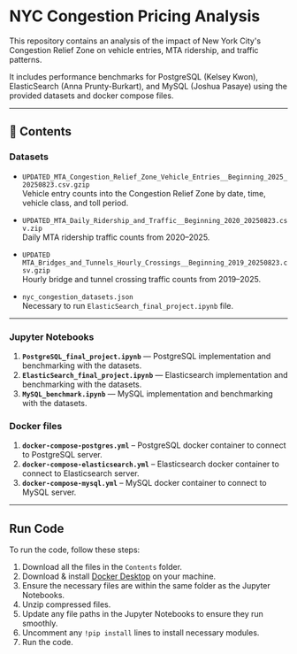 # NYC Congestion Pricing Analysis

This repository contains an analysis of the impact of New York City's Congestion Relief Zone on vehicle entries, MTA ridership, and traffic patterns.  

It includes performance benchmarks for PostgreSQL (Kelsey Kwon), ElasticSearch (Anna Prunty-Burkart), and MySQL (Joshua Pasaye) using the provided datasets and docker compose files.

---

## 📂 Contents

### **Datasets**
- `UPDATED_MTA_Congestion_Relief_Zone_Vehicle_Entries__Beginning_2025_20250823.csv.gzip`  
  Vehicle entry counts into the Congestion Relief Zone by date, time, vehicle class, and toll period.

- `UPDATED_MTA_Daily_Ridership_and_Traffic__Beginning_2020_20250823.csv.zip`  
  Daily MTA ridership traffic counts from 2020–2025.

- `UPDATED MTA_Bridges_and_Tunnels_Hourly_Crossings__Beginning_2019_20250823.csv.gzip`  
  Hourly bridge and tunnel crossing traffic counts from 2019–2025.

- `nyc_congestion_datasets.json`  
  Necessary to run `ElasticSearch_final_project.ipynb` file.
---

### **Jupyter Notebooks**
1. **`PostgreSQL_final_project.ipynb`** — PostgreSQL implementation and benchmarking with the datasets.
2. **`ElasticSearch_final_project.ipynb`** — Elasticsearch implementation and benchmarking with the datasets.
3. **`MySQL_benchmark.ipynb`** — MySQL implementation and benchmarking with the datasets.

### **Docker files**
1. **`docker-compose-postgres.yml`** – PostgreSQL docker container to connect to PostgreSQL server.
2. **`docker-compose-elasticsearch.yml`** – Elasticsearch docker container to connect to Elasticsearch server.
3. **`docker-compose-mysql.yml`** – MySQL docker container to connect to MySQL server.

---

## Run Code
To run the code, follow these steps:
1. Download all the files in the `Contents` folder.
2. Download & install [Docker Desktop](https://www.docker.com/products/docker-desktop/) on your machine.
3. Ensure the necessary files are within the same folder as the Jupyter Notebooks.
4. Unzip compressed files.
5. Update any file paths in the Jupyter Notebooks to ensure they run smoothly.
6. Uncomment any `!pip install` lines to install necessary modules.
7. Run the code.

